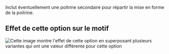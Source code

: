 Inclut éventuellement une poitrine secondaire pour répartir la mise en forme de la poitrine.

## Effet de cette option sur le motif

![Cette image montre l'effet de cette option en superposant plusieurs variantes qui ont une valeur différente pour cette option](breanna_secondarybustdart_sample.svg "Effet de cette option sur le motif")
